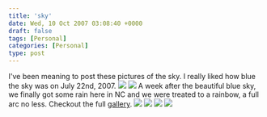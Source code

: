 ```yaml
---
title: 'sky'
date: Wed, 10 Oct 2007 03:08:40 +0000
draft: false
tags: [Personal]
categories: [Personal]
type: post
---
```


I've been meaning to post these pictures of the sky. I really liked how blue the sky was on July 22nd, 2007. [![](http://familiarodriguez.smugmug.com/photos/205645381-M-1.jpg)](http://familiarodriguez.smugmug.com/photos/205645381-O-1.jpg) [![](http://familiarodriguez.smugmug.com/photos/205645730-M-1.jpg)](http://familiarodriguez.smugmug.com/photos/205645730-O-1.jpg) A week after the beautiful blue sky, we finally got some rain here in NC and we were treated to a rainbow, a full arc no less. Checkout the full [gallery](http://familiarodriguez.smugmug.com/gallery/3612749#205647226). [![](http://familiarodriguez.smugmug.com/photos/205646121-M.jpg)](http://familiarodriguez.smugmug.com/photos/205646121-O.jpg) [![](http://familiarodriguez.smugmug.com/photos/205646888-M.jpg)](http://familiarodriguez.smugmug.com/photos/205646888-O.jpg) [![](http://familiarodriguez.smugmug.com/photos/205648079-M.jpg)](http://familiarodriguez.smugmug.com/photos/205648079-O.jpg) [![](http://familiarodriguez.smugmug.com/photos/205647226-M.jpg)](http://familiarodriguez.smugmug.com/photos/205647226-O.jpg)